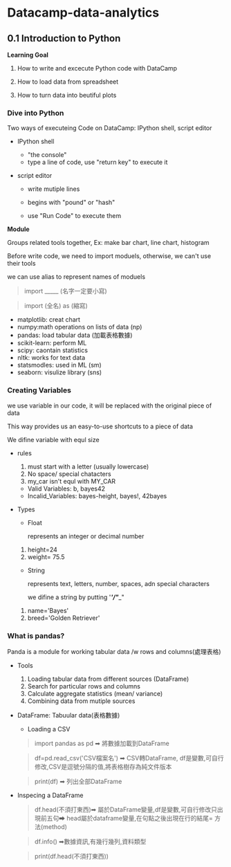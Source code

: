 # Datacamp-data-analytics

## 0.1 Introduction to Python

**Learning Goal**
1. How to write and excecute Python code with DataCamp

2. How to load data from spreadsheet

3. How to turn data into beutiful plots

### Dive into Python
Two ways of executeing Code on DataCamp: IPython shell, script editor

* IPython shell

  * "the console"
  * type a line of code, use "return key" to execute it

* script editor

  * write mutiple lines
  
  * begins with "pound" or "hash"


  * use "Run Code" to execute them
  
**Module**

Groups related tools together, Ex: make bar chart, line chart, histogram

Before write code, we need to import moduels, otherwise, we can't use their tools

we can use alias to represent names of moduels 

> import _____ (名字一定要小寫)

> import (全名) as (縮寫)

* matplotlib: creat chart
* numpy:math operations on lists of data (np)
* pandas: load tabular data (加載表格數據)
* scikit-learn: perform ML
* scipy: caontain statistics
* nltk: works for text data
* statsmodles: used in ML (sm)
* seaborn: visulize library (sns)


### Creating Variables
we use variable in our code, it will be replaced with the original piece of data

This way provides us an easy-to-use shortcuts to a piece of data

We difine variable with equl size

* rules
  
  1. must start with a letter (usually lowercase)
  2. No space/ special chatacters
  3. my_car isn't equl with MY_CAR
  * Valid Variables: b, bayes42
  * Incalid_Variables: bayes-height, bayes!, 42bayes
  
* Types

  * Float
 
    represents an integer or decimal number
   1. height=24
   2. weight= 75.5
 
  * String

    represents text, letters, number, spaces, adn special characters
    
    we difine a string by putting '___'/"____" 
   1. name='Bayes'
   2. breed='Golden Retriever'

### What is pandas?

Panda is a module for working tabular data /w rows and columns(處理表格)

* Tools

  1. Loading tabular data from different sources (DataFrame)
  2. Search for particular rows and columns
  3. Calculate aggregate statistics (mean/ variance)
  4. Combining data from mutiple sources
  
* DataFrame: Tabuular data(表格數據)

  * Loading a CSV
  
   > import pandas as pd ➡ 將數據加載到DataFrame
   
   > df=pd.read_csv('CSV檔案名') ➡ CSV轉DataFrame, df是變數,可自行修改,CSV是逗號分隔的值,將表格樹存為純文件版本
   
   > print(df) ➡ 列出全部DataFrame
   
 * Inspecing a DataFrame
 
   > df.head(不須打東西)➡ 屬於DataFrame變量,df是變數,可自行修改只出現前五句➡ head屬於dataframe變量,在句點之後出現在行的結尾= 方法(method)

   > df.info() ➡數據資訊,有幾行幾列,資料類型

   > print(df.head(不須打東西))
